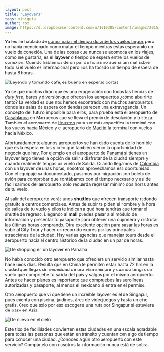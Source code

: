 ```yaml
---
layout: post
title: "Layovers"
tags: miniguia
author: rox
image: https://dl.dropboxusercontent.com/u/1610385/content/images/2015/10/DSC02417.JPG
---
```

Ya les he hablado de [cómo matar el tiempo durante los vuelos largos](/como-matar-el-tiempo-en-los-vuelos-largos/) pero no había mencionado como matar el tiempo mientras estás esperando un vuelo de conexión. Una de las cosas que nunca se acomoda en los viajes, como me gustaría, es el **layover** o tiempo de espera entre los vuelos de conexión. Cuando hablamos de un par de horas no suena tan mal sobre todo si el vuelo es internacional pero nos ha tocado un tiempo de espera de hasta 8 horas. 

![Leyendo y tomando cafe, es bueno en esperas cortas](https://dl.dropboxusercontent.com/u/1610385/content/images/2015/10/2014-12-23%2010.39.17.jpg)

Ya sé que muchos dirán que es una exageración con todas las tiendas de *duty free*, bares y diversión que ofrecen los aeropuertos ¿cómo aburrirte tanto? La verdad es que nos hemos encontrado con muchos aeropuertos donde las salas de espera con tiendas parecen una extravagancia. Un concepto del futuro imposible para ellos, para prueba está el aeropuerto de [Casablanca](/tag/casablanca) en Marruecos que se lleva el premio de desolación y tristeza. También el aeropuerto de [Houston](/tag/houston) para ser más específica la terminal con los vuelos hacia México y el aeropuerto de [Madrid](/tag/madrid) la terminal con vuelos hacia México.

Afortunadamente algunos aeropuertos se han dado cuenta de lo horrible que es la espera en los y creo que también vieron la oportunidad de negocio que hay. Por ejemplo en el aeropuerto de [Panamá](/tag/panama) si tienes un layover largo tienes la opción de salir a disfrutar de la ciudad siempre y cuando realmente tengas un vuelo de Salida. 
Cuando llegamos de [Colombia](/tag/colombia) con un layover de unas horas, nosotros aprovechamos esa oportunidad. Con el equipaje ya documentado, pasamos por migración con boleto de avión para comprobar que contábamos con el tiempo necesario y así de fácil salimos del aeropuerto, solo recuerda regresar mínimo dos horas antes de tu vuelo. 

Al salir del aeropuerto verás unos **shuttles** que ofrecen transporte redondo gratuito a centros comerciales. Antes de subir te piden el nombre y la hora de salida de tu vuelo y ellos te indican a qué hora tendrás que tomar el shuttle de regreso. Llegando al **mall** puedes pasar a al módulo de información y presentar tu pasaporte para obtener una cuponera y disfrutar las últimas horas comprando. Otra excelente opción para pasar las horas es subir al City Tour y hacer un recorrido exprés por las principales atracciones de la ciudad. Hay varias agencias que manejan tours desde el aeropuerto hacia el centro histórico de la ciudad en un par de horas.

![De shopping en un layover en Panamá](https://dl.dropboxusercontent.com/u/1610385/content/images/2015/10/2014-05-25%2015.26.47.jpg)

No había conocido otro aeropuerto que ofreciera un servicio similar hasta hace unos días. Resulta que en China te permiten estar hasta 72 hrs en la ciudad que llegas sin necesidad de una visa siempre y cuando tengas un vuelo que compruebe tu salida del país y salgas por el mismo aeropuerto. Antes de hacer planes es importante que compruebes las aerolíneas autorizadas y pasaporte, al menos el mexicano si entra en el permiso. 

Otro aeropuerto que vi que tiene un increíble layover es el de Singapur, pues cuenta con piscina, jardines, área de videojuegos y hasta un cine gratis. Creo que solo por eso escogería una ruta por Singapur si estuviera de paso en [Asia](/tag/asia)

![De nuevo en el cielo](https://dl.dropboxusercontent.com/u/1610385/content/images/2015/10/2015-01-16%2009.10.02.jpg)

Este tipo de facilidades convierten estas ciudades en una escala agradable para todas las personas que están en  tránsito y cuentan con algo de tiempo para conocer una ciudad. ¿Conoces algún otro aeropuerto con este servicio? Compártelo con nosotros la información nunca está de sobra.
